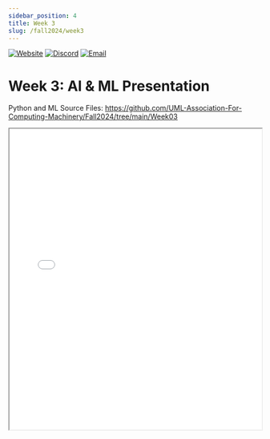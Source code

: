 ```yaml
---
sidebar_position: 4
title: Week 3
slug: /fall2024/week3
---
```


[![Website](https://img.shields.io/badge/Website-UML%20Engage-blue.svg?style=for-the-badge)](https://umasslowellclubs.campuslabs.com/engage/organization/acm)
[![Discord](https://img.shields.io/discord/890983857938116729?logo=discord&logoColor=white&style=for-the-badge)](https://discord.gg/xVyR6J9ZMF)
[![Email](https://img.shields.io/badge/Email-acm%40outlook.com-red.svg?logo=gmail&logoColor=white&style=for-the-badge)](mailto:umlacm@outlook.com)

# Week 3: AI & ML Presentation

Python and ML Source Files: https://github.com/UML-Association-For-Computing-Machinery/Fall2024/tree/main/Week03

<iframe src="/presentations/fall2024/ACM_Meeting_10_16_24.pdf" width="100%" height="600px"></iframe>